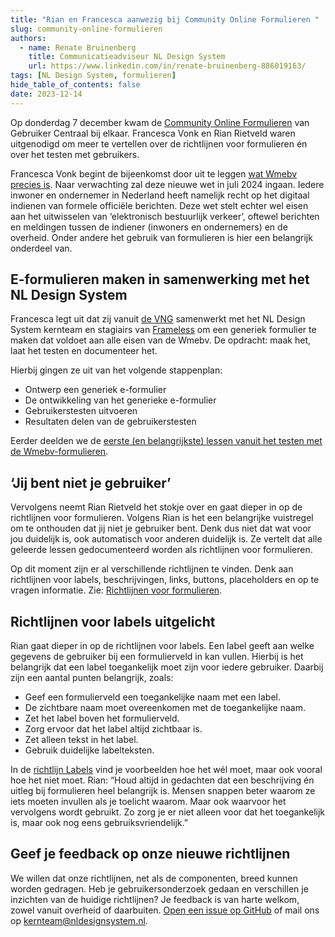 ```yaml
---
title: "Rian en Francesca aanwezig bij Community Online Formulieren "
slug: community-online-formulieren
authors:
  - name: Renate Bruinenberg
    title: Communicatieadviseur NL Design System
    url: https://www.linkedin.com/in/renate-bruinenberg-886019163/
tags: [NL Design System, formulieren]
hide_table_of_contents: false
date: 2023-12-14
---
```


Op donderdag 7 december kwam de [Community Online Formulieren](https://www.gebruikercentraal.nl/community-online-formulieren/) van Gebruiker Centraal bij elkaar. Francesca Vonk en Rian Rietveld waren uitgenodigd om meer te vertellen over de richtlijnen voor formulieren én over het testen met gebruikers.

<!-- truncate -->

Francesca Vonk begint de bijeenkomst door uit te leggen [wat Wmebv precies is](https://www.digitaleoverheid.nl/overzicht-van-alle-onderwerpen/wetgeving/wet-modernisering-elektronisch-bestuurlijk-verkeer/). Naar verwachting zal deze nieuwe wet in juli 2024 ingaan. Iedere inwoner en ondernemer in Nederland heeft namelijk recht op het digitaal indienen van formele officiële berichten. Deze wet stelt echter wel eisen aan het uitwisselen van ‘elektronisch bestuurlijk verkeer’, oftewel berichten en meldingen tussen de indiener (inwoners en ondernemers) en de overheid. Onder andere het gebruik van formulieren is hier een belangrijk onderdeel van.

## E-formulieren maken in samenwerking met het NL Design System

Francesca legt uit dat zij vanuit [de VNG](https://vng.nl/projecten/duidelijke-overheidscommunicatie) samenwerkt met het NL Design System kernteam en stagiairs van [Frameless](http://frameless.io/) om een generiek formulier te maken dat voldoet aan alle eisen van de Wmebv. De opdracht: maak het, laat het testen en documenteer het.

Hierbij gingen ze uit van het volgende stappenplan:

- Ontwerp een generiek e-formulier
- De ontwikkeling van het generieke e-formulier
- Gebruikerstesten uitvoeren
- Resultaten delen van de gebruikerstesten

Eerder deelden we de [eerste (en belangrijkste) lessen vanuit het testen met de Wmebv-formulieren](https://nldesignsystem.nl/blog/wmebv-gebruikerstesten/).

## ‘Jij bent niet je gebruiker’

Vervolgens neemt Rian Rietveld het stokje over en gaat dieper in op de richtlijnen voor formulieren. Volgens Rian is het een belangrijke vuistregel om te onthouden dat jij niet je gebruiker bent. Denk dus niet dat wat voor jou duidelijk is, ook automatisch voor anderen duidelijk is. Ze vertelt dat alle geleerde lessen gedocumenteerd worden als richtlijnen voor formulieren.

Op dit moment zijn er al verschillende richtlijnen te vinden. Denk aan richtlijnen voor labels, beschrijvingen, links, buttons, placeholders en op te vragen informatie. Zie: [Richtlijnen voor formulieren](https://nldesignsystem.nl/richtlijnen/formulieren/overzicht).

## Richtlijnen voor labels uitgelicht

Rian gaat dieper in op de richtlijnen voor labels. Een label geeft aan welke gegevens de gebruiker bij een formulierveld in kan vullen. Hierbij is het belangrijk dat een label toegankelijk moet zijn voor iedere gebruiker. Daarbij zijn een aantal punten belangrijk, zoals:

- Geef een formulierveld een toegankelijke naam met een label.
- De zichtbare naam moet overeenkomen met de toegankelijke naam.
- Zet het label boven het formulierveld.
- Zorg ervoor dat het label altijd zichtbaar is.
- Zet alleen tekst in het label.
- Gebruik duidelijke labelteksten.

In de [richtlijn Labels](https://nldesignsystem.nl/richtlijnen/formulieren/alle-richtlijnen/labels) vind je voorbeelden hoe het wél moet, maar ook vooral hoe het niet moet. Rian: “Houd altijd in gedachten dat een beschrijving én uitleg bij formulieren heel belangrijk is. Mensen snappen beter waarom ze iets moeten invullen als je toelicht waarom. Maar ook waarvoor het vervolgens wordt gebruikt. Zo zorg je er niet alleen voor dat het toegankelijk is, maar ook nog eens gebruiksvriendelijk.”

## Geef je feedback op onze nieuwe richtlijnen

We willen dat onze richtlijnen, net als de componenten, breed kunnen worden gedragen. Heb je gebruikersonderzoek gedaan en verschillen je inzichten van de huidige richtlijnen? Je feedback is van harte welkom, zowel vanuit overheid of daarbuiten. [Open een issue op GitHub](https://github.com/nl-design-system/documentatie/issues/new) of mail ons op [kernteam@nldesignsystem.nl](mailto:kernteam@nldesignsystem.nl).

